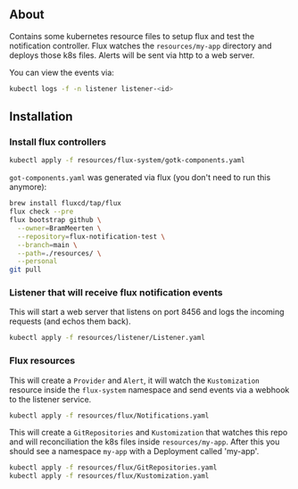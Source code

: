## About
Contains some kubernetes resource files to setup flux and test the notification controller.
Flux watches the `resources/my-app` directory and deploys those k8s files. Alerts will be sent via http to a web server.

You can view the events via:
```bash
kubectl logs -f -n listener listener-<id>
```

## Installation
### Install flux controllers
```bash
kubectl apply -f resources/flux-system/gotk-components.yaml
```

`got-components.yaml` was generated via flux (you don't need to run this anymore):
```bash
brew install fluxcd/tap/flux
flux check --pre
flux bootstrap github \
  --owner=BramMeerten \
  --repository=flux-notification-test \
  --branch=main \
  --path=./resources/ \
  --personal
git pull

```

### Listener that will receive flux notification events
This will start a web server that listens on port 8456 and logs the incoming requests (and echos them back).
```bash
kubectl apply -f resources/listener/Listener.yaml
```

### Flux resources
This will create a `Provider` and `Alert`, it will watch the `Kustomization` resource inside the `flux-system` namespace and send events via a webhook to the listener service.
```bash
kubectl apply -f resources/flux/Notifications.yaml
```

This will create a `GitRepositories` and `Kustomization` that watches this repo and will reconciliation the k8s files inside `resources/my-app`.
After this you should see a namespace `my-app` with a Deployment called 'my-app'.
```bash
kubectl apply -f resources/flux/GitRepositories.yaml
kubectl apply -f resources/flux/Kustomization.yaml
```

